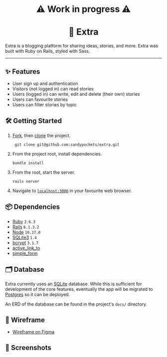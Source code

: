 <h1 align="center">
⚠️ Work in progress ⚠️
</h1>

<h1 align="center">📰 Extra</h1>
Extra is a blogging platform for sharing ideas, stories, and more. Extra was built with Ruby on Rails, styled with Sass.

----
## ✨ Features

* User sign up and authentication
* Visitors (not logged in) can read stories
* Users (logged in) can write, edit and delete (their own) stories
* Users can favourite stories
* Users can filter stories by topic

## 🛠 Getting Started

1. [Fork](https://docs.github.com/en/github/getting-started-with-github/fork-a-repo), then [clone](https://github.com/git-guides/git-clone) the project.
   ```
    git clone git@github.com:sandypockets/extra.git
   ```
2. From the project root, install dependencies. 
   ```
   bundle install
   ```
   
3. From the root, start the server.
    ```
    rails server
   ```

4. Navigate to [`localhost:3000`](http:localhost:3000) in your favourite web browser.

## 📦 Dependencies

* [Ruby](https://github.com/ruby/ruby) `2.6.3`
* [Rails](https://github.com/rails/rails) `6.1.3.2`
* [Node](https://nodejs.dev/) `10.17.0`
* [SQLite3](https://www.sqlite.org/docs.html) `1.4`
* [bcrypt](https://github.com/bcrypt-ruby/bcrypt-ruby) `3.1.7`
* [active_link_to](https://github.com/comfy/active_link_to)
* [simple_form](https://github.com/heartcombo/simple_form)

## 🗂 Database

Extra currently uses an [SQLite](https://www.sqlite.org/docs.html) database. While this is sufficient for development of the core features, eventually the app will be migrated to [Postgres](https://www.postgresql.org/docs/) so it can be deployed.

An ERD of the database can be found in the project's `docs/` directory.

## 🎯 Wireframe
* [Wireframe on Figma](https://www.figma.com/file/DH4RNUH5M46X7nSDhBvarF/Extra-Wireframe-GitHub?node-id=0%3A1)

## 📸 Screenshots
